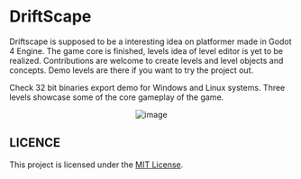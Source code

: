 # DriftScape

Driftscape is supposed to  be a interesting idea on platformer made in Godot 4 Engine. The game core is finished, levels idea of level editor is yet to be realized.
Contributions are welcome to create levels and level objects and concepts. Demo levels are there if you want to try the project out.

Check 32 bit binaries export demo for Windows and Linux systems. Three levels showcase some of the core gameplay of the game.
<div align="center">
  
![image](https://github.com/serifpersia/driftscape/assets/62844718/c25a970a-ba76-461c-b0a8-fe3e2e832650)

</div>

## LICENCE
This project is licensed under the [MIT License](LICENSE).
